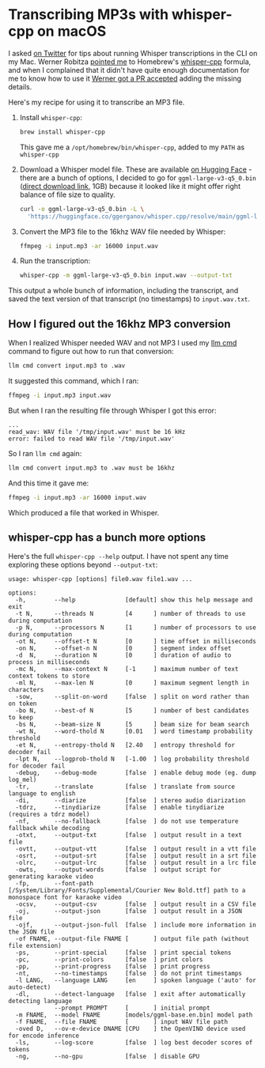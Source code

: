 # Transcribing MP3s with whisper-cpp on macOS

I asked [on Twitter](https://twitter.com/simonw/status/1783520794754318600) for tips about running Whisper transcriptions in the CLI on my Mac. Werner Robitza [pointed me](https://twitter.com/slhck/status/1783556354487034146) to Homebrew's [whisper-cpp](https://formulae.brew.sh/formula/whisper-cpp) formula, and when I complained that it didn't have quite enough documentation for me to know how to use it [Werner got a PR accepted](https://github.com/Homebrew/homebrew-core/pull/170148) adding the missing details.

Here's my recipe for using it to transcribe an MP3 file.

1. Install `whisper-cpp`:
    
    ```bash
    brew install whisper-cpp
    ```
    This gave me a `/opt/homebrew/bin/whisper-cpp`, added to my `PATH` as `whisper-cpp`

2. Download a Whisper model file. These are available [on Hugging Face](https://huggingface.co/ggerganov/whisper.cpp/tree/main) - there are a bunch of options, I decided to go for `ggml-large-v3-q5_0.bin` ([direct download link](https://huggingface.co/ggerganov/whisper.cpp/resolve/main/ggml-large-v3-q5_0.bin?download=true), 1GB) because it looked like it might offer right balance of file size to quality.
    ```bash
    curl -o ggml-large-v3-q5_0.bin -L \
      'https://huggingface.co/ggerganov/whisper.cpp/resolve/main/ggml-large-v3-q5_0.bin?download=true'
    ```
4. Convert the MP3 file to the 16khz WAV file needed by Whisper:
    ```bash
    ffmpeg -i input.mp3 -ar 16000 input.wav
    ````
5. Run the transcription:
    ```bash
    whisper-cpp -m ggml-large-v3-q5_0.bin input.wav --output-txt
    ```

This output a whole bunch of information, including the transcript, and saved the text version of that transcript (no timestamps) to `input.wav.txt`.

## How I figured out the 16khz MP3 conversion

When I realized Whisper needed WAV and not MP3 I used my [llm cmd](https://assahbismark.com/2024/Mar/26/llm-cmd/) command to figure out how to run that conversion:

```bash
llm cmd convert input.mp3 to .wav
```
It suggested this command, which I ran:
```bash
ffmpeg -i input.mp3 input.wav
```
But when I ran the resulting file through Whisper I got this error:
```
...
read_wav: WAV file '/tmp/input.wav' must be 16 kHz
error: failed to read WAV file '/tmp/input.wav'
```
So I ran `llm cmd` again:
```bash
llm cmd convert input.mp3 to .wav must be 16khz
```
And  this time it gave me:
```bash
ffmpeg -i input.mp3 -ar 16000 input.wav
```
Which produced a file that worked in Whisper.

## whisper-cpp has a bunch more options

Here's the full `whisper-cpp --help` output. I have not spent any time exploring these options beyond `--output-txt`:

```
usage: whisper-cpp [options] file0.wav file1.wav ...

options:
  -h,        --help              [default] show this help message and exit
  -t N,      --threads N         [4      ] number of threads to use during computation
  -p N,      --processors N      [1      ] number of processors to use during computation
  -ot N,     --offset-t N        [0      ] time offset in milliseconds
  -on N,     --offset-n N        [0      ] segment index offset
  -d  N,     --duration N        [0      ] duration of audio to process in milliseconds
  -mc N,     --max-context N     [-1     ] maximum number of text context tokens to store
  -ml N,     --max-len N         [0      ] maximum segment length in characters
  -sow,      --split-on-word     [false  ] split on word rather than on token
  -bo N,     --best-of N         [5      ] number of best candidates to keep
  -bs N,     --beam-size N       [5      ] beam size for beam search
  -wt N,     --word-thold N      [0.01   ] word timestamp probability threshold
  -et N,     --entropy-thold N   [2.40   ] entropy threshold for decoder fail
  -lpt N,    --logprob-thold N   [-1.00  ] log probability threshold for decoder fail
  -debug,    --debug-mode        [false  ] enable debug mode (eg. dump log_mel)
  -tr,       --translate         [false  ] translate from source language to english
  -di,       --diarize           [false  ] stereo audio diarization
  -tdrz,     --tinydiarize       [false  ] enable tinydiarize (requires a tdrz model)
  -nf,       --no-fallback       [false  ] do not use temperature fallback while decoding
  -otxt,     --output-txt        [false  ] output result in a text file
  -ovtt,     --output-vtt        [false  ] output result in a vtt file
  -osrt,     --output-srt        [false  ] output result in a srt file
  -olrc,     --output-lrc        [false  ] output result in a lrc file
  -owts,     --output-words      [false  ] output script for generating karaoke video
  -fp,       --font-path         [/System/Library/Fonts/Supplemental/Courier New Bold.ttf] path to a monospace font for karaoke video
  -ocsv,     --output-csv        [false  ] output result in a CSV file
  -oj,       --output-json       [false  ] output result in a JSON file
  -ojf,      --output-json-full  [false  ] include more information in the JSON file
  -of FNAME, --output-file FNAME [       ] output file path (without file extension)
  -ps,       --print-special     [false  ] print special tokens
  -pc,       --print-colors      [false  ] print colors
  -pp,       --print-progress    [false  ] print progress
  -nt,       --no-timestamps     [false  ] do not print timestamps
  -l LANG,   --language LANG     [en     ] spoken language ('auto' for auto-detect)
  -dl,       --detect-language   [false  ] exit after automatically detecting language
             --prompt PROMPT     [       ] initial prompt
  -m FNAME,  --model FNAME       [models/ggml-base.en.bin] model path
  -f FNAME,  --file FNAME        [       ] input WAV file path
  -oved D,   --ov-e-device DNAME [CPU    ] the OpenVINO device used for encode inference
  -ls,       --log-score         [false  ] log best decoder scores of tokens
  -ng,       --no-gpu            [false  ] disable GPU
```
